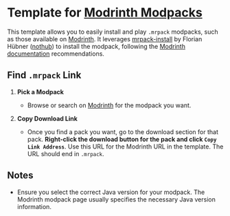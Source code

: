 # Template for [Modrinth Modpacks](https://modrinth.com/modpacks)

This template allows you to easily install and play `.mrpack` modpacks, such as those available on [Modrinth](https://modrinth.com/). It leverages [mrpack-install](https://github.com/nothub/mrpack-install) by Florian Hübner ([nothub](https://github.com/nothub)) to install the modpack, following the [Modrinth documentation](https://support.modrinth.com/en/articles/8802250-modpacks-on-modrinth) recommendations.

## Find `.mrpack` Link

1. **Pick a Modpack**
   - Browse or search on [Modrinth](https://modrinth.com/modpacks) for the modpack you want.

2. **Copy Download Link**
   - Once you find a pack you want, go to the download section for that pack. **Right-click the download button for the pack and click `Copy Link Address`**. Use this URL for the Modrinth URL in the template. The URL should end in `.mrpack`.

## Notes

- Ensure you select the correct Java version for your modpack. The Modrinth modpack page usually specifies the necessary Java version information.